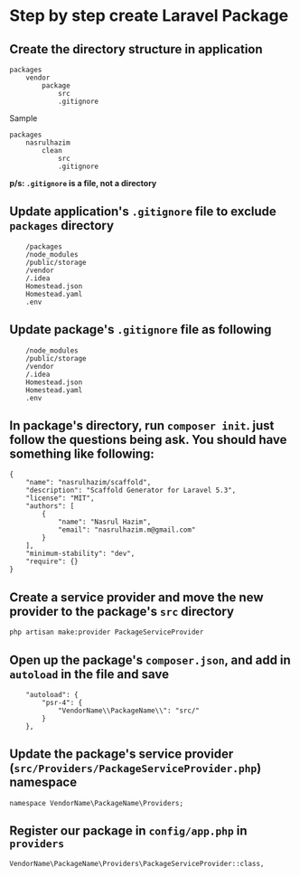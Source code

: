 # Step by step create Laravel Package

## Create the directory structure in application

```
packages
	vendor
		package
			src
			.gitignore
```

Sample

```
packages
	nasrulhazim
		clean
			src
			.gitignore
```

**p/s: `.gitignore` is a file, not a directory**

## Update application's `.gitignore` file to exclude `packages` directory

```
	/packages
	/node_modules
	/public/storage
	/vendor
	/.idea
	Homestead.json
	Homestead.yaml
	.env
``` 

## Update package's `.gitignore` file as following

```
	/node_modules
	/public/storage
	/vendor
	/.idea
	Homestead.json
	Homestead.yaml
	.env
```

## In package's directory, run `composer init`. just follow the questions being ask. You should have something like following:

```
{
    "name": "nasrulhazim/scaffold",
    "description": "Scaffold Generator for Laravel 5.3",
    "license": "MIT",
    "authors": [
        {
            "name": "Nasrul Hazim",
            "email": "nasrulhazim.m@gmail.com"
        }
    ],
    "minimum-stability": "dev",
    "require": {}
}
```

## Create a service provider and move the new provider to the package's `src` directory

```
php artisan make:provider PackageServiceProvider
```

## Open up the package's `composer.json`, and add in `autoload` in the file and save

```
	"autoload": {
        "psr-4": {
            "VendorName\\PackageName\\": "src/"
        }
    },
```

## Update the package's service provider (`src/Providers/PackageServiceProvider.php`) namespace 

```
namespace VendorName\PackageName\Providers;
```

## Register our package in `config/app.php` in `providers` 

```
VendorName\PackageName\Providers\PackageServiceProvider::class,
```






